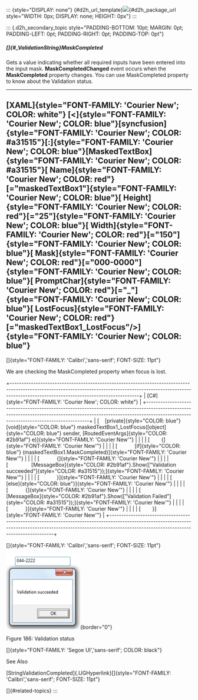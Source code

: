 ::: {style="DISPLAY: none"}
[](ms-xhelp:///?Id=d2h_url_template){#d2h_url_template}![](!package_url!){#d2h_package_url style="WIDTH: 0px; DISPLAY: none; HEIGHT: 0px"}
:::

::: {.d2h_secondary_topic style="PADDING-BOTTOM: 10pt; MARGIN: 0pt; PADDING-LEFT: 0pt; PADDING-RIGHT: 0pt; PADDING-TOP: 0pt"}
##### []{#_ValidationString}MaskCompleted

Gets a value indicating whether all required inputs have been entered into the input mask. **MaskCompletedChanged** event occurs when the **MaskCompleted** property changes. You can use MaskCompleted property to know about the Validation status.

  --------------------------------------------------------------------------------------------------------------------------------------------------------------------------------------------------------------------------------------------------------------------------------------------------------------------------------------------------------------------------------------------------------------------------------------------------------------------------------------------------------------------------------------------------------------------------------------------------------------------------------------------------------------------------------------------------------------------------------------------------------------------------------------------------------------------------------------------------------------------------------------------------------------------------------------------------------------------------------------------------------------
  [XAML]{style="FONT-FAMILY: 'Courier New'; COLOR: white"}
  [\<]{style="FONT-FAMILY: 'Courier New'; COLOR: blue"}[syncfusion]{style="FONT-FAMILY: 'Courier New'; COLOR: #a31515"}[:]{style="FONT-FAMILY: 'Courier New'; COLOR: blue"}[MaskedTextBox]{style="FONT-FAMILY: 'Courier New'; COLOR: #a31515"}[ Name]{style="FONT-FAMILY: 'Courier New'; COLOR: red"}[=\"maskedTextBox1\"]{style="FONT-FAMILY: 'Courier New'; COLOR: blue"}[ Height]{style="FONT-FAMILY: 'Courier New'; COLOR: red"}[=\"25\"]{style="FONT-FAMILY: 'Courier New'; COLOR: blue"}[ Width]{style="FONT-FAMILY: 'Courier New'; COLOR: red"}[=\"150\"]{style="FONT-FAMILY: 'Courier New'; COLOR: blue"}[ Mask]{style="FONT-FAMILY: 'Courier New'; COLOR: red"}[=\"000-0000\"]{style="FONT-FAMILY: 'Courier New'; COLOR: blue"}[ PromptChar]{style="FONT-FAMILY: 'Courier New'; COLOR: red"}[=\"\_\"]{style="FONT-FAMILY: 'Courier New'; COLOR: blue"}[ LostFocus]{style="FONT-FAMILY: 'Courier New'; COLOR: red"}[=\"maskedTextBox1_LostFocus\"/\>]{style="FONT-FAMILY: 'Courier New'; COLOR: blue"}
  --------------------------------------------------------------------------------------------------------------------------------------------------------------------------------------------------------------------------------------------------------------------------------------------------------------------------------------------------------------------------------------------------------------------------------------------------------------------------------------------------------------------------------------------------------------------------------------------------------------------------------------------------------------------------------------------------------------------------------------------------------------------------------------------------------------------------------------------------------------------------------------------------------------------------------------------------------------------------------------------------------------

[]{style="FONT-FAMILY: 'Calibri','sans-serif'; FONT-SIZE: 11pt"} 

We are checking the MaskCompleted property when focus is lost.

+------------------------------------------------------------------------------------------------------------------------------------------------------------------------------------------------------------------+
| [C#]{style="FONT-FAMILY: 'Courier New'; COLOR: white"}                                                                                                                                                           |
+------------------------------------------------------------------------------------------------------------------------------------------------------------------------------------------------------------------+
| [    [private]{style="COLOR: blue"} [void]{style="COLOR: blue"} maskedTextBox1_LostFocus([object]{style="COLOR: blue"} sender, [RoutedEventArgs]{style="COLOR: #2b91af"} e)]{style="FONT-FAMILY: 'Courier New'"} |
|                                                                                                                                                                                                                  |
| [        {]{style="FONT-FAMILY: 'Courier New'"}                                                                                                                                                                  |
|                                                                                                                                                                                                                  |
| [            [if]{style="COLOR: blue"} (maskedTextBox1.MaskCompleted)]{style="FONT-FAMILY: 'Courier New'"}                                                                                                       |
|                                                                                                                                                                                                                  |
| [            {]{style="FONT-FAMILY: 'Courier New'"}                                                                                                                                                              |
|                                                                                                                                                                                                                  |
| [                [MessageBox]{style="COLOR: #2b91af"}.Show([\"Validation succeeded\"]{style="COLOR: #a31515"});]{style="FONT-FAMILY: 'Courier New'"}                                                             |
|                                                                                                                                                                                                                  |
| [            }]{style="FONT-FAMILY: 'Courier New'"}                                                                                                                                                              |
|                                                                                                                                                                                                                  |
| [            [else]{style="COLOR: blue"}]{style="FONT-FAMILY: 'Courier New'"}                                                                                                                                    |
|                                                                                                                                                                                                                  |
| [            {]{style="FONT-FAMILY: 'Courier New'"}                                                                                                                                                              |
|                                                                                                                                                                                                                  |
| [                [MessageBox]{style="COLOR: #2b91af"}.Show([\"Validation Failed\"]{style="COLOR: #a31515"});]{style="FONT-FAMILY: 'Courier New'"}                                                                |
|                                                                                                                                                                                                                  |
| [            }]{style="FONT-FAMILY: 'Courier New'"}                                                                                                                                                              |
|                                                                                                                                                                                                                  |
| [        }]{style="FONT-FAMILY: 'Courier New'"}                                                                                                                                                                  |
+------------------------------------------------------------------------------------------------------------------------------------------------------------------------------------------------------------------+

[]{style="FONT-FAMILY: 'Calibri','sans-serif'; FONT-SIZE: 11pt"} 

![](../ImagesExt/image261_155.png){border="0"}

Figure 186: Validation status

[]{style="FONT-FAMILY: 'Segoe UI','sans-serif'; COLOR: black"} 

See Also

[StringValidationCompleted]{.UGHyperlink}[]{style="FONT-FAMILY: 'Calibri','sans-serif'; FONT-SIZE: 11pt"}

[]{#related-topics}
:::
